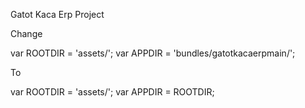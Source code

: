 Gatot Kaca Erp Project

Change

var ROOTDIR         = 'assets/';
var APPDIR          = 'bundles/gatotkacaerpmain/';

To


var ROOTDIR         = 'assets/';
var APPDIR          = ROOTDIR;